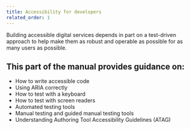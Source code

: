 ```yaml
---
title: Accessibility for developers
related_order: 1
---
```

Building accessible digital services depends in part on a test-driven approach to help make them as robust and operable as possible for as many users as possible.

## This part of the manual provides guidance on:

* How to write accessible code
* Using ARIA correctly
* How to test with a keyboard
* How to test with screen readers
* Automated testing tools
* Manual testing and guided manual testing tools
* Understanding Authoring Tool Accessibility Guidelines (ATAG)